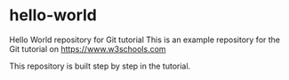 # hello-world
Hello World repository for Git tutorial
This is an example repository for the Git tutorial on https://www.w3schools.com

This repository is built step by step in the tutorial.

